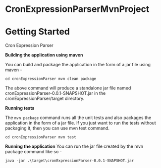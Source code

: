 # CronExpressionParserMvnProject

# Getting Started

Cron Expression Parser

**Building the application using maven**

You can build and package the application in the form of a jar file using maven -

`cd cronExpressionParser
mvn clean package`

The above command will produce a standalone jar file named cronExpressionParser-0.0.1-SNAPSHOT.jar in the 
cronExpressionParser/target directory.

**Running tests**

The `mvn package` command runs all the unit tests and also packages the application in the form of a jar file. If you just want to run the tests without packaging it, then you can use mvn test command.

`cd cronExpressionParser
mvn test`

**Running the application**
You can run the jar file created by the mvn package command like so -

`java -jar .\target\cronExpressionParser-0.0.1-SNAPSHOT.jar`
